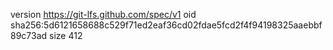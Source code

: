 version https://git-lfs.github.com/spec/v1
oid sha256:5d6121658688c529f71ed2eaf36cd02fdae5fcd2f4f94198325aaebbf89c73ad
size 412
